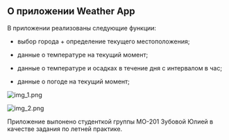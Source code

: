 ## О приложении Weather App

В приложении реализованы следующие функции:

- выбор города + определение текущего местоположения;

- данные о температуре на текущий момент;

- данные о температуре и осадках в течение дня с интервалом в час;

- данные о погоде на текущий момент;

![img_1.png](assets/img_1.png)

![img_2.png](assets/img_2.png)

Приложение выпонено студенткой группы МО-201 Зубовой Юлией в качестве задания по летней практике.

